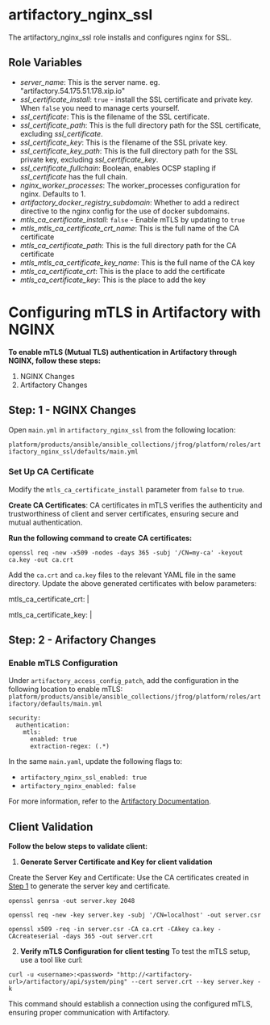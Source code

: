 # artifactory_nginx_ssl
The artifactory_nginx_ssl role installs and configures nginx for SSL.

## Role Variables
* _server_name_: This is the server name. eg. "artifactory.54.175.51.178.xip.io"
* _ssl_certificate_install_: `true` - install the SSL certificate and private key. When `false` you need to manage certs yourself.  
* _ssl_certificate_: This is the filename of the SSL certificate.
* _ssl_certificate_path_: This is the full directory path for the SSL certificate, excluding _ssl_certificate_.
* _ssl_certificate_key_: This is the filename of the SSL private key.
* _ssl_certificate_key_path_: This is the full directory path for the SSL private key, excluding _ssl_certificate_key_.
* _ssl_certificate_fullchain_: Boolean, enables OCSP stapling if _ssl_certificate_ has the full chain.
* _nginx_worker_processes_: The worker_processes configuration for nginx. Defaults to 1.
* _artifactory_docker_registry_subdomain_: Whether to add a redirect directive to the nginx config for the use of docker
  subdomains.
* _mtls_ca_certificate_install_: `false` - Enable mTLS by updating to `true`
* _mtls_mtls_ca_certificate_crt_name_: This is the full name of the CA certificate
* _mtls_ca_certificate_path_: This is the full directory path for the CA certificate
* _mtls_mtls_ca_certificate_key_name_: This is the full name of the CA key
* _mtls_ca_certificate_crt_: This is the place to add the certificate
* _mtls_ca_certificate_key_: This is the place to add the key


# Configuring mTLS in Artifactory with NGINX
**To enable mTLS (Mutual TLS) authentication in Artifactory through NGINX, follow these steps:**

1. NGINX Changes
2. Artifactory Changes

## Step: 1 - NGINX Changes

Open `main.yml` in `artifactory_nginx_ssl` from the following location:

`platform/products/ansible/ansible_collections/jfrog/platform/roles/artifactory_nginx_ssl/defaults/main.yml`

### Set Up CA Certificate

Modify the `mtls_ca_certificate_install` parameter from `false` to `true`.

**Create CA Certificates**: CA certificates in mTLS verifies the authenticity and trustworthiness of client and server certificates, ensuring secure and mutual authentication.

**Run the following command to create CA certificates:**

```
openssl req -new -x509 -nodes -days 365 -subj '/CN=my-ca' -keyout ca.key -out ca.crt
```

Add the `ca.crt` and `ca.key` files to the relevant YAML file in the same directory.
Update the above generated certificates with below parameters:

mtls_ca_certificate_crt: | 

mtls_ca_certificate_key: |


## Step: 2 - Arifactory Changes

### Enable mTLS Configuration
Under `artifactory_access_config_patch`, add the configuration in the following location to enable mTLS:
`platform/products/ansible/ansible_collections/jfrog/platform/roles/artifactory/defaults/main.yml`

```
security:
  authentication:
    mtls:
      enabled: true                  
      extraction-regex: (.*)
```

In the same `main.yaml`, update the following flags to:

- `artifactory_nginx_ssl_enabled: true`
- `artifactory_nginx_enabled: false`

For more information, refer to the [Artifactory Documentation](https://jfrog.com/help/r/jfrog-artifactory-documentation/set-up-mtls-verification-and-certificate-termination-on-the-reverse-proxy).

## Client Validation

**Follow the below steps to validate client:**

1. **Generate Server Certificate and Key for client validation**

Create the Server Key and Certificate:
Use the CA certificates created in [Step 1](#step-1---nginx-changes) to generate the server key and certificate.

```
openssl genrsa -out server.key 2048
```

```
openssl req -new -key server.key -subj '/CN=localhost' -out server.csr
```

```
openssl x509 -req -in server.csr -CA ca.crt -CAkey ca.key -CAcreateserial -days 365 -out server.crt
```

2. **Verify mTLS Configuration for client testing**
To test the mTLS setup, use a tool like curl:

```
curl -u <username>:<password> "http://<artifactory-url>/artifactory/api/system/ping" --cert server.crt --key server.key -k
```

This command should establish a connection using the configured mTLS, ensuring proper communication with Artifactory.
